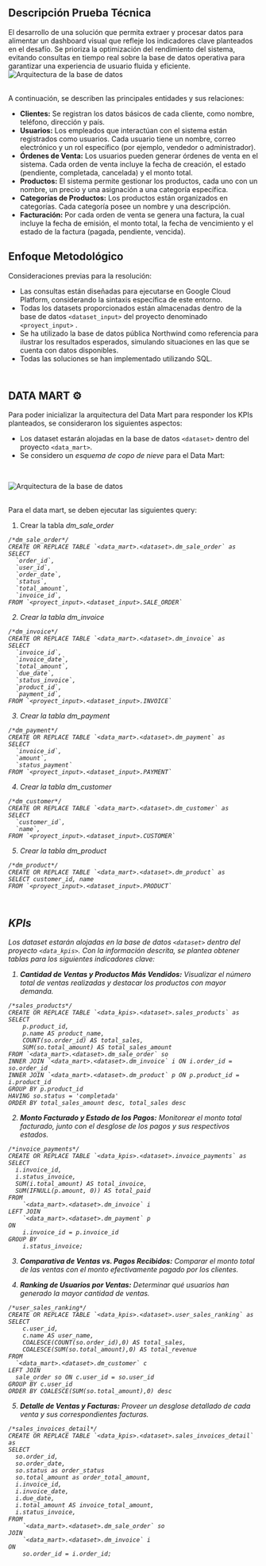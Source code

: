 ## Descripción Prueba Técnica
El desarrollo de una solución que permita extraer y procesar datos para alimentar un dashboard visual que refleje los indicadores clave planteados en el desafío. Se prioriza la optimización del rendimiento del sistema, evitando consultas en tiempo real sobre la base de datos operativa para garantizar una experiencia de usuario fluida y eficiente.
<br>
![Arquitectura de la base de datos](/images/arquitectura_bbdd.JPG)

<br>
A continuación, se describen las principales entidades y sus relaciones:

- **Clientes:** Se registran los datos básicos de cada cliente, como nombre, teléfono, dirección y país.
- **Usuarios:** Los empleados que interactúan con el sistema están registrados como usuarios. Cada usuario tiene un nombre, correo electrónico y un rol específico (por ejemplo, vendedor o administrador).
- **Órdenes de Venta:** Los usuarios pueden generar órdenes de venta en el sistema. Cada orden de venta incluye la fecha de creación, el estado (pendiente, completada, cancelada) y el monto total.
- **Productos:** El sistema permite gestionar los productos, cada uno con un nombre, un precio y una asignación a una categoría específica.
- **Categorías de Productos:** Los productos están organizados en categorías. Cada categoría posee un nombre y una descripción.
- **Facturación:** Por cada orden de venta se genera una factura, la cual incluye la fecha de emisión, el monto total, la fecha de vencimiento y el estado de la factura (pagada, pendiente, vencida).


## Enfoque Metodológico
Consideraciones previas para la resolución:
- Las consultas están diseñadas para ejecutarse en Google Cloud Platform, considerando la sintaxis específica de este entorno.
- Todas los datasets proporcionados están almacenadas dentro de la base de datos `<dataset_input>` del proyecto denominado `<proyect_input>` .
- Se ha utilizado la base de datos pública Northwind como referencia para ilustrar los resultados esperados, simulando situaciones en las que se cuenta con datos disponibles.
- Todas las soluciones se han implementado utilizando SQL.

## <br>DATA MART ⚙️
Para poder inicializar la arquitectura del Data Mart para responder los KPIs planteados, se consideraron los siguientes aspectos:
- Los dataset estarán alojadas en la base de datos `<dataset>` dentro del proyecto `<data_mart>`.
- Se considero un _esquema de copo de nieve_ para el Data Mart:

<br>

![Arquitectura de la base de datos](/images/data_mart.JPG)

<br>
Para el data mart, se deben ejecutar las siguientes query:

1) Crear la tabla <em>dm_sale_order<em>
```
/*dm_sale_order*/
CREATE OR REPLACE TABLE `<data_mart>.<dataset>.dm_sale_order` as
SELECT
  `order_id`,
  `user_id`,
  `order_date`,
  `status`,
  `total_amount`,
  `invoice_id`,
FROM `<proyect_input>.<dataset_input>.SALE_ORDER`
```

2) Crear la tabla <em>dm_invoice<em>
```
/*dm_invoice*/
CREATE OR REPLACE TABLE `<data_mart>.<dataset>.dm_invoice` as
SELECT
  `invoice_id`,
  `invoice_date`,
  `total_amount`,
  `due_date`,
  `status_invoice`,
  `product_id`,
  `payment_id`,
FROM `<proyect_input>.<dataset_input>.INVOICE`
```

3) Crear la tabla <em>dm_payment<em>
```
/*dm_payment*/
CREATE OR REPLACE TABLE `<data_mart>.<dataset>.dm_payment` as
SELECT
  `invoice_id`,
  `amount`,
  `status_payment`
FROM `<proyect_input>.<dataset_input>.PAYMENT`
```

4) Crear la tabla <em>dm_customer<em>
```
/*dm_customer*/
CREATE OR REPLACE TABLE `<data_mart>.<dataset>.dm_customer` as
SELECT
  `customer_id`,
  `name`,
FROM `<proyect_input>.<dataset_input>.CUSTOMER`
```

5) Crear la tabla <em>dm_product<em>
```
/*dm_product*/
CREATE OR REPLACE TABLE `<data_mart>.<dataset>.dm_product` as
SELECT customer_id, name
FROM `<proyect_input>.<dataset_input>.PRODUCT`
```

## <br> KPIs 
Los dataset estarán alojadas en la base de datos `<dataset>` dentro del proyecto `<data_kpis>`. Con la información descrita, se plantea obtener tablas para los siguientes indicadores clave:

1) **Cantidad de Ventas y Productos Más Vendidos:** Visualizar el número total de ventas realizadas y destacar los productos con mayor demanda.

```
/*sales_products*/
CREATE OR REPLACE TABLE `<data_kpis>.<dataset>.sales_products` as
SELECT 
    p.product_id,
    p.name AS product_name,
    COUNT(so.order_id) AS total_sales,
    SUM(so.total_amount) AS total_sales_amount
FROM `<data_mart>.<dataset>.dm_sale_order` so
INNER JOIN `<data_mart>.<dataset>.dm_invoice` i ON i.order_id = so.order_id
INNER JOIN `<data_mart>.<dataset>.dm_product` p ON p.product_id = i.product_id
GROUP BY p.product_id
HAVING so.status = 'completada'
ORDER BY total_sales_amount desc, total_sales desc
```

2) **Monto Facturado y Estado de los Pagos:** Monitorear el monto total facturado, junto con el desglose de los pagos y sus respectivos estados.

```
/*invoice_payments*/
CREATE OR REPLACE TABLE `<data_kpis>.<dataset>.invoice_payments` as
SELECT 
  i.invoice_id,
  i.status_invoice, 
  SUM(i.total_amount) AS total_invoice,
  SUM(IFNULL(p.amount, 0)) AS total_paid
FROM 
    `<data_mart>.<dataset>.dm_invoice` i
LEFT JOIN 
    `<data_mart>.<dataset>.dm_payment` p 
ON 
    i.invoice_id = p.invoice_id
GROUP BY 
    i.status_invoice;
```


3) **Comparativa de Ventas vs. Pagos Recibidos:** Comparar el monto total de las ventas con el monto efectivamente pagado por los clientes.



4) **Ranking de Usuarios por Ventas:** Determinar qué usuarios han generado la mayor cantidad de ventas.

```
/*user_sales_ranking*/
CREATE OR REPLACE TABLE `<data_kpis>.<dataset>.user_sales_ranking` as
SELECT 
    c.user_id,
    c.name AS user_name,
    COALESCE(COUNT(so.order_id),0) AS total_sales,
    COALESCE(SUM(so.total_amount),0) AS total_revenue
FROM
  `<data_mart>.<dataset>.dm_customer` c
LEFT JOIN
  sale_order so ON c.user_id = so.user_id
GROUP BY c.user_id
ORDER BY COALESCE(SUM(so.total_amount),0) desc
```


5) **Detalle de Ventas y Facturas:** Proveer un desglose detallado de cada venta y sus correspondientes facturas.
```
/*sales_invoices_detail*/
CREATE OR REPLACE TABLE `<data_kpis>.<dataset>.sales_invoices_detail` as
SELECT 
  so.order_id, 
  so.order_date,
  so.status as order_status 
  so.total_amount as order_total_amount, 
  i.invoice_id, 
  i.invoice_date,
  i.due_date,
  i.total_amount AS invoice_total_amount,
  i.status_invoice,
FROM 
    `<data_mart>.<dataset>.dm_sale_order` so
JOIN 
    `<data_mart>.<dataset>.dm_invoice` i 
ON 
    so.order_id = i.order_id;
```

